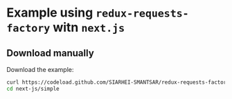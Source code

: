 # Example using `redux-requests-factory` witn `next.js`

## Download manually

Download the example:

```bash
curl https://codeload.github.com/SIARHEI-SMANTSAR/redux-requests-factory/tar.gz/master | tar -xz --strip=2 redux-requests-factory-develop/examples/next-js/simple
cd next-js/simple
```
